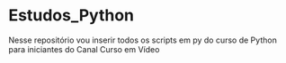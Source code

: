 # Estudos_Python
Nesse repositório vou inserir todos os scripts em py do curso de Python para iniciantes do Canal Curso em Vídeo
